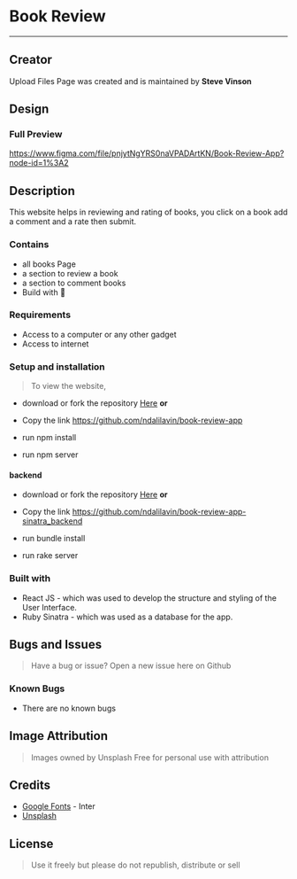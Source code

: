 # Book Review

***

## Creator

Upload Files Page was created and is maintained by **Steve Vinson**

## Design

### Full Preview

<https://www.figma.com/file/pnjytNgYRS0naVPADArtKN/Book-Review-App?node-id=1%3A2>

## Description

This website helps in reviewing and rating of books, you click on a book add a comment and a rate then submit.

### Contains

* all books Page
* a section to review a book
* a section to comment books
* Build with :smiling_face_with_three_hearts:

### Requirements

* Access to  a computer or any other gadget
* Access to internet

### Setup and installation

> To view the website,

* download or fork the repository [Here](https://github.com/ndalilavin/book-review-app) **or**
* Copy the link <https://github.com/ndalilavin/book-review-app>

* run npm install

* run npm server

#### backend

* download or fork the repository [Here](https://github.com/ndalilavin/book-review-app-sinatra_backend) **or**
* Copy the link <https://github.com/ndalilavin/book-review-app-sinatra_backend>

* run bundle install

* run rake server

### Built with

* React JS - which was used to develop the structure and styling of the User Interface.
* Ruby Sinatra - which was used as a database for the app.

## Bugs and Issues

>Have a bug or issue? Open a new issue here on Github

### Known Bugs

* There are no known bugs

## Image Attribution

>Images owned by Unsplash
>Free for personal use with attribution

## Credits

* [Google Fonts](https://fonts.google.com/) - Inter
* [Unsplash](https://unsplash.com/)

## License

> Use it freely but please do not republish, distribute or sell
